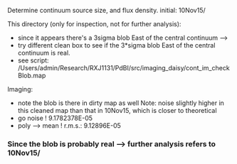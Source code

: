 Determine continuum source size, and flux density.
initial: 10Nov15/ 


This directory (only for inspection, not for further analysis): 
- since it appears there's a 3sigma blob East of the central continuum -->
- try different clean box to see if the 3*sigma blob East of the central continuum is real.
- see script: /Users/admin/Research/RXJ1131/PdBI/src/imaging_daisy/cont_im_checkBlob.map

Imaging:
- note the blob is there in dirty map as well
Note: noise slightly higher in this cleaned map than that in 10Nov15, which is closer to theoretical
- go noise              ! 9.1782378E-05
- poly --> mean         ! r.m.s.:  9.12896E-05

### Since the blob is probably real --> further analysis refers to 10Nov15/
